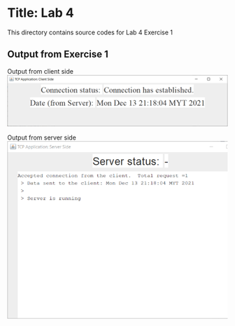 # Title: Lab 4
This directory contains source codes for Lab 4 Exercise 1
## Output from Exercise 1


Output from client side <br />
![image](https://github.com/khairunnisa981231/dadrepository/blob/main/workspace-dadlabs/SimpleTCP/images/clientsideoutput.PNG)


Output from server side <br />
![image](https://github.com/khairunnisa981231/dadrepository/blob/main/workspace-dadlabs/SimpleTCP/images/serversideoutput.PNG)
